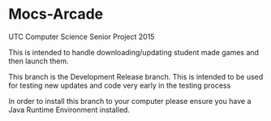 # Mocs-Arcade
UTC Computer Science Senior Project 2015

This is intended to handle downloading/updating student made games and then launch them.

This branch is the Development Release branch. This is intended to be used for testing new updates and code very early in the testing process

In order to install this branch to your computer please ensure you have a Java Runtime Environment installed.
